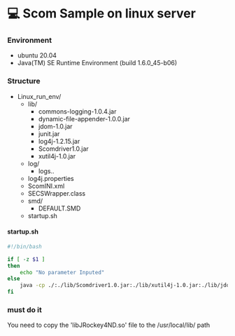 # 💻 Scom Sample on linux server

### Environment
* ubuntu 20.04
* Java(TM) SE Runtime Environment (build 1.6.0_45-b06)

### Structure
* Linux_run_env/
  * lib/
    * commons-logging-1.0.4.jar
    * dynamic-file-appender-1.0.0.jar
    * jdom-1.0.jar
    * junit.jar
    * log4j-1.2.15.jar
    * Scomdriver1.0.jar
    * xutil4j-1.0.jar
  * log/
    * logs..
  * log4j.properties
  * ScomINI.xml
  * SECSWrapper.class
  * smd/
    * DEFAULT.SMD
  * startup.sh
  
#### startup.sh
```sh
#!/bin/bash

if [ -z $1 ]
then
	echo "No parameter Inputed"
else
	java -cp ./:./lib/Scomdriver1.0.jar:./lib/xutil4j-1.0.jar:./lib/jdom-1.0.jar:./lib/log4j-1.2.15.jar SECSWrapper $1
fi

```

### must do it
You need to copy the 'libJRockey4ND.so' file to the /usr/local/lib/ path

